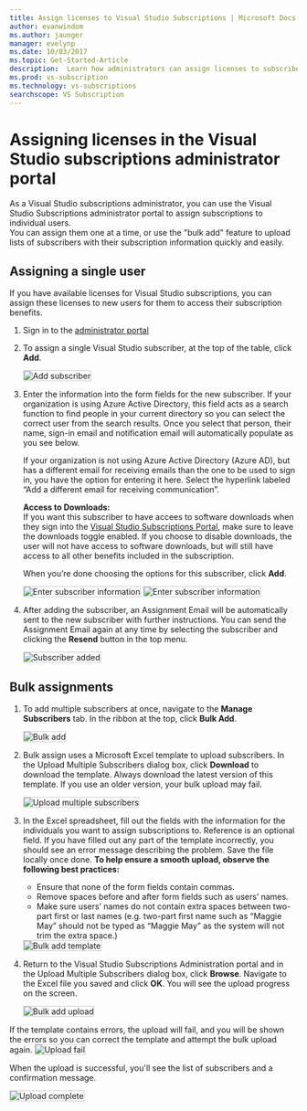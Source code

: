 ```yaml
---
title: Assign licenses to Visual Studio Subscriptions | Microsoft Docs
author: evanwindom
ms.author: jaunger
manager: evelynp
ms.date: 10/03/2017
ms.topic: Get-Started-Article
description:  Learn how administrators can assign licenses to subscribers
ms.prod: vs-subscription
ms.technology: vs-subscriptions
searchscope: VS Subscription
---
```


# Assigning licenses in the Visual Studio subscriptions administrator portal

As a Visual Studio subscriptions administrator, you can use the Visual Studio Subscriptions administrator portal to assign subscriptions to individual users.  
You can assign them one at a time, or use the "bulk add" feature to upload lists of subscribers with their subscription information quickly and easily. 

## Assigning a single user
If you have available licenses for Visual Studio subscriptions, you can assign these licenses to new users for them to access their subscription benefits. 
1.  Sign in to the [administrator portal](https://manage.visualstudio.com)

2.	To assign a single Visual Studio subscriber, at the top of the table, click **Add**.

    <img alt="Add subscriber" src="_img\assign-license-add\assign-license-add.png" style="border: 1px solid #CCCCCC" />

3.	Enter the information into the form fields for the new subscriber. If your organization is using Azure Active Directory, this field acts as a search function to find people in your current directory so you can select the correct user from the search results. Once you select that person, their name, sign-in email and notification email will automatically populate as you see below. 

    If your organization is not using Azure Active Directory (Azure AD), but has a different email for receiving emails than the one to be used to sign in, you have the option for entering it here. Select the hyperlink labeled “Add a different email for receiving communication”. 

    **Access to Downloads:**  
    If you want this subscriber to have accees to software downloads when they sign into the [Visual Studio Subscriptions Portal](https://my.visualstudio.com?wt.mc_id=o~msft~docs), make sure to leave the downloads toggle enabled. If you choose to disable downloads, the user will not have access to software downloads, but will still have access to all other benefits included in the subscription. 
    
    When you’re done choosing the options for this subscriber, click **Add**.

    <img alt="Enter subscriber information" src="_img\assign-license-add\add-subscriber-1.png" style="border: 1px solid #CCCCCC" />
    <img alt="Enter subscriber information" src="_img\assign-license-add\add-subscriber-2.png" style="border: 1px solid #CCCCCC" />

4.	After adding the subscriber, an Assignment Email will be automatically sent to the new subscriber with further instructions. You can send the Assignment Email again at any time by selecting the subscriber and clicking the **Resend** button in the top menu.

    <img alt="Subscriber added" src="_img\assign-license-add\add-subscriber-complete.png" style="border: 1px solid #CCCCCC" />

## Bulk assignments
1.	To add multiple subscribers at once, navigate to the **Manage Subscribers** tab. In the ribbon at the top, click **Bulk Add**. 

    <img alt="Bulk add" src="_img\assign-license-add\bulk-assign-add.png" style="border: 1px solid #CCCCCC" />

2. Bulk assign uses a Microsoft Excel template to upload subscribers. In the Upload Multiple Subscribers dialog box, click **Download** to download the template. Always download the latest version of this template. If you use an older version, your bulk upload may fail.

    <img alt="Upload multiple subscribers" src="_img\assign-license-add\bulk-assign-upload.png" style="border: 1px solid #CCCCCC" />

3.	In the Excel spreadsheet, fill out the fields with the information for the individuals you want to assign subscriptions to. Reference is an optional field. If you have filled out any part of the template incorrectly, you should see an error message describing the problem. Save the file locally once done.
**To help ensure a smooth upload, observe the following best practices:**
    - Ensure that none of the form fields contain commas.
    - Remove spaces before and after form fields such as users’ names.
    - Make sure users’ names do not contain extra spaces between two-part first or last names (e.g. two-part first name such as “Maggie May” should not be typed as “Maggie  May” as the system will not trim the extra space.)
    <img alt="Bulk add template" src="_img\assign-license-add\bulk-template.png" style="border: 1px solid #CCCCCC" />

4.	Return to the Visual Studio Subscriptions Administration portal and in the Upload Multiple Subscribers dialog box, click **Browse**. Navigate to the Excel file you saved and click **OK**. You will see the upload progress on the screen. 

    <img alt="Bulk add upload" src="_img\assign-license-add\bulk-assign-upload-2.png" style="border: 1px solid #CCCCCC" />

If the template contains errors, the upload will fail, and you will be shown the errors so you can correct the template and attempt the bulk upload again.
    <img alt="Upload fail" src="_img\assign-license-add\bulk-assign-upload-fail.png" style="border: 1px solid #CCCCCC" />

When the upload is successful, you'll see the list of subscribers and a confirmation message.

   <img alt="Upload complete" src="_img\assign-license-add\bulk-assign-upload-complete.png" style="border: 1px solid #CCCCCC" />
